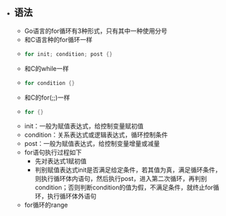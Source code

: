 - ## 语法
	- Go语言的for循环有3种形式，只有其中一种使用分号
	- 和C语言种的for循环一样
	- ```go
	  for init; condition; post {}
	  ```
	- 和C的while一样
	- ```go
	  for condition {}
	  ```
	- 和C的for(;;)一样
	- ```go
	  for {}
	  ```
	- init：一般为赋值表达式，给控制变量赋初值
	- condition：关系表达式或逻辑表达式，循环控制条件
	- post：一般为赋值表达式，给控制变量增量或减量
	- for语句执行过程如下
		- 先对表达式1赋初值
		- 判别赋值表达式init是否满足给定条件，若其值为真，满足循环条件，则执行循环体内语句，然后执行post，进入第二次循环，再判别condition；否则判断condition的值为假，不满足条件，就终止for循环，执行循环体外语句
	- for循环的range